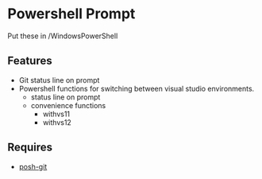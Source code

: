 # Powershell Prompt

Put these in <My Documents>/WindowsPowerShell

## Features

* Git status line on prompt
* Powershell functions for switching between visual studio environments.
  * status line on prompt
  * convenience functions
    * withvs11
    * withvs12

## Requires

* [posh-git](https://github.com/dahlbyk/posh-git)

